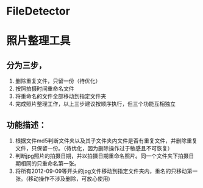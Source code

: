 # FileDetector
# 照片整理工具
## 分为三步，
1. 删除重复文件，只留一份（待优化）
2. 按照拍摄时间重命名文件
3. 将重命名的文件全部移动到指定文件夹
4. 完成照片整理工作，以上三步建议按顺序执行，但三个功能互相独立

## 功能描述：
1. 根据文件md5判断文件夹以及其子文件夹内文件是否有重复文件，并删除重复文件，只保留一份。（待优化，因为删除操作过于敏感且不可恢复）
2. 判断jpg照片的拍摄日期，并以拍摄日期重命名照片。同一个文件夹下拍摄日期相同的只重命名第一张。
3. 将所有2012-09-09等开头的jpg文件移动到指定文件夹内，重名的只移动第一张。(移动操作不涉及删除，可放心使用)

